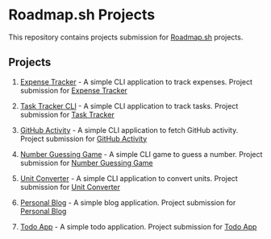 # Roadmap.sh Projects

This repository contains projects submission for [Roadmap.sh](https://roadmap.sh) projects.

## Projects
1. [Expense Tracker](./expense-tracker-cli) - A simple CLI application to track expenses.
  Project submission for [Expense Tracker](https://roadmap.sh/projects/expense-tracker)

2. [Task Tracker CLI](./task-tacker-cli) - A simple CLI application to track tasks.
   Project submission for [Task Tracker](https://roadmap.sh/projects/task-tracker)

3. [GitHub Activity](./github-activity-cli) - A simple CLI application to fetch GitHub activity.
   Project submission for [GitHub Activity](https://roadmap.sh/projects/github-user-activity)

4. [Number Guessing Game](./number-guessing-game) - A simple CLI game to guess a number.
   Project submission for [Number Guessing Game](https://roadmap.sh/projects/number-guessing-game)

5. [Unit Converter](./unit-converter) - A simple CLI application to convert units.
   Project submission for [Unit Converter](https://roadmap.sh/projects/unit-converter)
6. [Personal Blog](./personal-blog) - A simple blog application.
   Project submission for [Personal Blog](https://roadmap.sh/projects/personal-blog)
7. [Todo App](./todo-list-api) - A simple todo application.
   Project submission for [Todo App](https://roadmap.sh/projects/todo-list-api)
